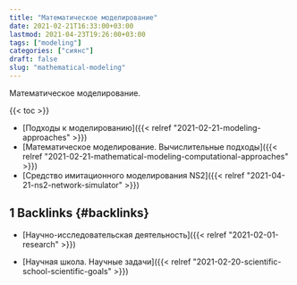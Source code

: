 ```yaml
---
title: "Математическое моделирование"
date: 2021-02-21T16:33:00+03:00
lastmod: 2021-04-23T19:26:00+03:00
tags: ["modeling"]
categories: ["сиянс"]
draft: false
slug: "mathematical-modeling"
---
```


Математическое моделирование.

<!--more-->

{{< toc >}}

-   [Подходы к моделированию]({{< relref "2021-02-21-modeling-approaches" >}})
-   [Математическое моделирование. Вычислительные подходы]({{< relref "2021-02-21-mathematical-modeling-computational-approaches" >}})
-   [Средство имитационного моделирования NS2]({{< relref "2021-04-21-ns2-network-simulator" >}})


## <span class="section-num">1</span> Backlinks {#backlinks}

-   [Научно-исследовательская деятельность]({{< relref "2021-02-01-research" >}})

<!--listend-->

-   [Научная школа. Научные задачи]({{< relref "2021-02-20-scientific-school-scientific-goals" >}})
